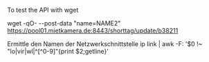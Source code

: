 To test the API with wget

wget -qO- --post-data "name=NAME2" https://pool01.mietkamera.de:8443/shorttag/update/b38211

Ermittle den Namen der Netzwerkschnittstelle
ip link | awk -F: '$0 !~ "lo|vir|wl|^[^0-9]"{print $2;getline}'

